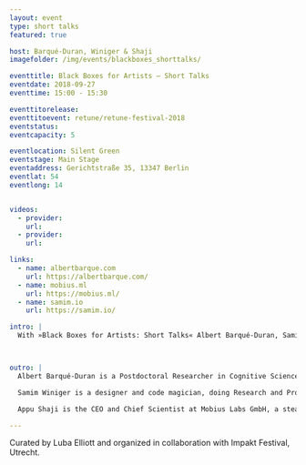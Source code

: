 ```yaml
---
layout: event
type: short talks
featured: true

host: Barqué-Duran, Winiger & Shaji
imagefolder: /img/events/blackboxes_shorttalks/

eventtitle: Black Boxes for Artists – Short Talks
eventdate: 2018-09-27
eventtime: 15:00 - 15:30

eventtitorelease:
eventtitoevent: retune/retune-festival-2018
eventstatus:
eventcapacity: 5

eventlocation: Silent Green
eventstage: Main Stage
eventaddress: Gerichtstraße 35, 13347 Berlin
eventlat: 54
eventlong: 14


videos:
  - provider:
    url:
  - provider:
    url:

links:
  - name: albertbarque.com
    url: https://albertbarque.com/
  - name: mobius.ml
    url: https://mobius.ml/
  - name: samim.io
    url: https://samim.io/

intro: |
  With »Black Boxes for Artists: Short Talks« Albert Barqué-Duran, Samim Winiger and Appu Shaji will kick off the discussion on Creative AI. Albert Barqué-Duran will introduce his Artificial Muse – a performance in collaboration with Mario Klingemann and Marc Marzenit, exploring how an Artificial Neural Network can collaborate with humans in the creative and artistic processes. Samim Winiger will cover the development of deep and reinforcement learning algorithms that expanded the range of technologies available to today’s artists and designers to include self-learning systems. The trained computer vision researcher Appu Shaji discusses in »Recording the Visual« whether or not machines can help us capture a part of visual taste and identity. Afterwards a short break the discussion continues in the Discussion Area complemented by Luba Elliott and Sofia Crespo.



outro: |
  Albert Barqué-Duran is a Postdoctoral Researcher in Cognitive Science and a Contemporary Artist at City University of London. Albert’s research concerns new approaches and frameworks for cognitive modelling and judgment and decision-making. His artwork and performances are inspired by his research and combine classical techniques from fine arts such as oil painting, data, digital arts and experimental electronic music. He leads disruptive projects at the intersection of art and research with the aim of finding novel formats of generating scientific knowledge to reflect about contemporary and futuristic issues and its cultural implications. He has exhibited and performed at Sónar+D(Barcelona, Spain), Creative Reactions(London, UK), Cambridge Neuroscience Society (Cambridge, UK), Max Planck (Berlin, Germany), SciArt Center (New York, USA).

  Samim Winiger is a designer and code magician, doing Research and Projects at the intersection of  Machine Learning, Human-Computer-Interaction, Generative Design and Mindful Creativity. He's interested in a range of ideas, but his focus lies on building tools for enlightenment.

  Appu Shaji is the CEO and Chief Scientist at Mobius Labs GmbH, a stealth computer vision startup based in Berlin. Previously he was the Head of Research and Development at EyeEm, where he led a team that was building state of art computer vision based image recognition and ranking systems. Appu co-founded sight.io, where he and his team developed technology to rate images based on computational aesthetics. Sight.io was acquired by EyeEm in 2014. Prior to that, Appu was a post-doctoral researcher in the Image and Visual Representation Group and Computer Vision Lab, École Polytechnique Fédérale de Lausanne, Switzerland. He received a PhD in Computer Science and Engineering from IIT Bombay.

---
```


Curated by Luba Elliott and organized in collaboration with Impakt Festival, Utrecht.
